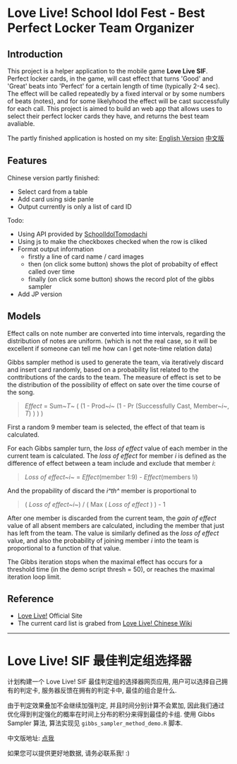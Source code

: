 Love Live! School Idol Fest - Best Perfect Locker Team Organizer
================================================================

## Introduction

This project is a helper application to the mobile game __Love Live SIF__. Perfect locker cards, in the game, will cast effect that turns 'Good' and 'Great' beats into 'Perfect' for a certain length of time (typically 2-4 sec). The effect will be called repeatedly by a fixed interval or by some numbers of beats (notes), and for some likelyhood the effect will be cast successfully for each call. This project is aimed to build an web app that allows uses to select their perfect locker cards they have, and returns the best team avaliable.

The partly finished application is hosted on my site: [English Version](http://www.lytzeworkshop.com:3838/playground/shiny_app/best_pf_locker_en_ver/) [中文版](http://www.lytzeworkshop.com:3838/playground/shiny_app/best_pf_locker_cn_ver/)

## Features

Chinese version partly finished:

* Select card from a table
* Add card using side panle
* Output currently is only a list of card ID

Todo:

* Using API provided by [SchoolIdolTomodachi](https://github.com/SchoolIdolTomodachi/SchoolIdolAPI/wiki/LoveLive!-School-Idol-API)
* Using js to make the checkboxes checked when the row is cliked
* Format output information
	- firstly a line of card name / card images
	- then (on click some button) shows the plot of probabilty of effect called over time
	- finally (on click some button) shows the record plot of the gibbs sampler
* Add JP version

## Models

Effect calls on note number are converted into time intervals, regarding the distribution of notes are uniform. (which is not the real case, so it will be excellent if someone can tell me how can I get note-time relation data)

Gibbs sampler method is used to generate the team, via iteratively discard and insert card randomly, based on a probability list related to the conttributions of the cards to the team. The measure of effect is set to be the distribution of the possibility of effect on sate over the time course of the song.

> _Effect_ = Sum~_T_~ ( (1 - Prod~_i_~ (1 - Pr (Successfully Cast, Member~_i_~, _T_) ) ) )

First a random 9 member team is selected, the effect of that team is calculated.

For each Gibbs sampler turn, the _loss of effect_ value of each member in the current team is calculated. The _loss of effect_ for member _i_ is defined as the difference of effect between a team include and exclude that member _i_:

> _Loss of effect~i~_ = _Effect_(member 1:9) - _Effect_(members !_i_)

And the propability of discard the _i^th^_ member is proportional to 

> ( _Loss of effect~i~_) / ( Max ( _Loss of effect_ ) ) - 1

After one member is discarded from the current team, the _gain of effect_ value of all absent members are calculated, including the member that just has left from the team. The value is similarly defined as the _loss of effect_ value, and also the probability of joining member _i_ into the team is proportional to a function of that value.

The Gibbs iteration stops when the maximal effect has occurs for a threshold time (in the demo script thresh = 50), or reaches the maximal iteration loop limit.

## Reference

- [Love Live!](http://www.lovelive-anime.jp/worldwide/) Official Site
- The current card list is grabed from [Love Live! Chinese Wiki](http://www.lovelivewiki.com)

- - -

Love Live! SIF 最佳判定组选择器
===========================

计划构建一个 Love Live! SIF 最佳判定组的选择器网页应用, 用户可以选择自己拥有的判定卡, 服务器反馈在拥有的判定卡中, 最佳的组合是什么.

由于判定效果叠加不会继续加强判定, 并且时间分别计算不会累加, 因此我们通过优化得到判定强化的概率在时间上分布的积分来得到最佳的卡组. 使用 Gibbs Sampler 算法, 算法实现见 `gibbs_sampler_method_demo.R` 脚本.

中文版地址: [点我](http://www.lytzeworkshop.com:3838/playground/shiny_app/best_pf_locker_cn_ver/)

如果您可以提供更好地数据, 请务必联系我! :)